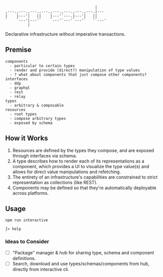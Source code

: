 ```
                                        |    
,---.,---.,---.,---.,---.,---.,---.,---.|--- 
|    |---'|   ||    |---'`---.|---'|   ||    
`    `---'|---'`    `---'`---'`---'`   '`---'
          |                                  
```
Declarative infrastructure without imperative transactions.

## Premise
```
components
  - particular to certain types
  - render and provide (direct?) manipulation of type values
  - ? what about components that just compose other components?
interfaces
  - ddp
  - graphql
  - rest
  - relay
types
  - arbitrary & composable
resources
  - root types
  - compose arbitrary types
  - exposed by schema
```

## How it Works
1. Resources are defined by the types they compose, and are exposed through interfaces via schema.
2. A type describes how to render each of its representations as a component, which provides a UI to visualize the type value(s) and allows for direct value manipulations and refetching.
3. The entirety of an infrastructure's capabilities are constrained to strict representation as collections (like REST).
4. Components may be defined so that they're automatically deployable across platforms.

## Usage
```
npm run interactive

∫> help
```

### Ideas to Consider
- [ ] "Package" manager & hub for sharing type, schema and component definitions.
- [ ] Search, download and use types/schemas/components from hub, directly from interactive cli.
